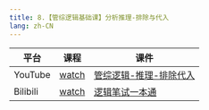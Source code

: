 ```yaml
---
title: 8.【管综逻辑基础课】分析推理-排除与代入
lang: zh-CN
---
```


| 平台       | 课程                                                                                                                               | 课件                                                                                                                                                                                         |
|----------|------------------------------------------------------------------------------------------------------------------------------------|----------------------------------------------------------------------------------------------------------------------------------------------------------------------------------------------|
| YouTube  | [watch](https://www.youtube.com/watch?v=Li0Xq-BOjVQ&list=PLm0MFkgiW1JiOt8shUCMSGDsqFS23k83T&index=8)                                  | [管综逻辑-推理-排除代入](../../public/logic/%E9%80%BB%E8%BE%91-%E5%9F%BA%E7%A1%80%E8%AF%BE/pdf/%E7%AE%A1%E7%BB%BC%E9%80%BB%E8%BE%91-%E6%8E%A8%E7%90%86%20-%20%E6%8E%92%E9%99%A4%E4%BB%A3%E5%85%A5.pdf) |
| Bilibili | [watch](https://www.bilibili.com/video/BV13QkKYDEbo?spm_id_from=333.788.videopod.sections&vd_source=752f1f454ebffd32e5dbe02742c48dab) | [逻辑笔试一本通](../../public/logic/%E9%80%BB%E8%BE%91-%E5%9F%BA%E7%A1%80%E8%AF%BE/pdf/1.%E3%80%90%E7%AC%94%E8%AF%95%E4%B8%80%E6%9C%AC%E9%80%9A%E3%80%91%E7%AE%A1%E7%BB%BC-%E9%80%BB%E8%BE%91.pdf)  |                                                                                                                                                                                             |






